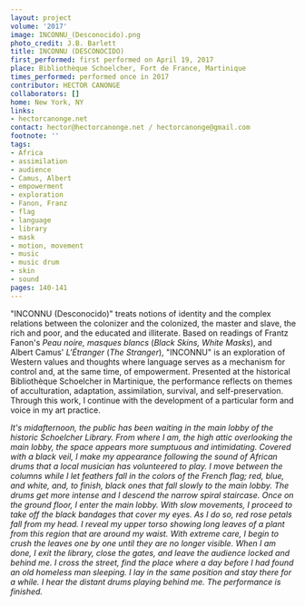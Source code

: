 ```yaml
---
layout: project
volume: '2017'
image: INCONNU_(Desconocido).png
photo_credit: J.B. Barlett
title: INCONNU (DESCONOCIDO)
first_performed: first performed on April 19, 2017
place: Bibliothèque Schoelcher, Fort de France, Martinique
times_performed: performed once in 2017
contributor: HECTOR CANONGE
collaborators: []
home: New York, NY
links:
- hectorcanonge.net
contact: hector@hectorcanonge.net / hectorcanonge@gmail.com
footnote: ''
tags:
- Africa
- assimilation
- audience
- Camus, Albert
- empowerment
- exploration
- Fanon, Franz
- flag
- language
- library
- mask
- motion, movement
- music
- music drum
- skin
- sound
pages: 140-141
---
```


"INCONNU (Desconocido)" treats notions of identity and the complex relations between the colonizer and the colonized, the master and slave, the rich and poor, and the educated and illiterate. Based on readings of Frantz Fanon's _Peau noire, masques blancs_ (_Black Skins, White Masks_), and Albert Camus' _L'Étranger_ (_The Stranger_), "INCONNU" is an exploration of Western values and thoughts where language serves as a mechanism for control and, at the same time, of empowerment. Presented at the historical Bibliothèque Schoelcher in Martinique, the performance reflects on themes of acculturation, adaptation, assimilation, survival, and self-preservation. Through this work, I continue with the development of a particular form and voice in my art practice.

_It's midafternoon, the public has been waiting in the main lobby of the historic Schoelcher Library. From where I am, the high attic overlooking the main lobby, the space appears more sumptuous and intimidating. Covered with a black veil, I make my appearance following the sound of African drums that a local musician has volunteered to play. I move between the columns while I let feathers fall in the colors of the French flag; red, blue, and white, and, to finish, black ones that fall slowly to the main lobby. The drums get more intense and I descend the narrow spiral staircase. Once on the ground floor, I enter the main lobby. With slow movements, I proceed to take off the black bandages that cover my eyes. As I do so, red rose petals fall from my head. I reveal my upper torso showing long leaves of a plant from this region that are around my waist. With extreme care, I begin to crush the leaves one by one until they are no longer visible. When I am done, I exit the library, close the gates, and leave the audience locked and behind me. I cross the street, find the place where a day before I had found an old homeless man sleeping. I lay in the same position and stay there for a while. I hear the distant drums playing behind me. The performance is finished._
